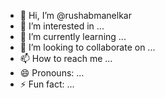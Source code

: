 - 👋 Hi, I’m @rushabmanelkar
- 👀 I’m interested in ...
- 🌱 I’m currently learning ...
- 💞️ I’m looking to collaborate on ...
- 📫 How to reach me ...
- 😄 Pronouns: ...
- ⚡ Fun fact: ...

<!---
rushabmanelkar/rushabmanelkar is a ✨ special ✨ repository because its `README.md` (this file) appears on your GitHub profile.
You can click the Preview link to take a look at your changes.
--->

